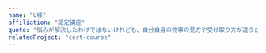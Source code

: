 ```yaml
---
name: "U様"
affiliation: "認定講座"
quote: "悩みが解決したわけではないけれども、自分自身の物事の見方や受け取り方が違うだけでここまで違うんだなぁと感じています。"
relatedProject: "cert-course"
---
```




